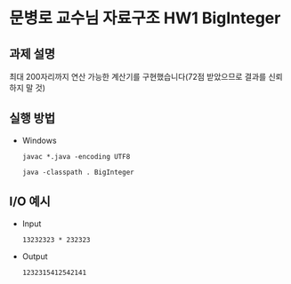 # 문병로 교수님 자료구조 HW1 BigInteger

## 과제 설명

최대 200자리까지 연산 가능한 계산기를 구현했습니다(72점 받았으므로 결과를 신뢰하지 말 것)

## 실행 방법

* Windows

    `javac *.java -encoding UTF8`

    `java -classpath . BigInteger`

## I/O 예시

* Input

    `13232323 * 232323`

* Output

    `1232315412542141`

